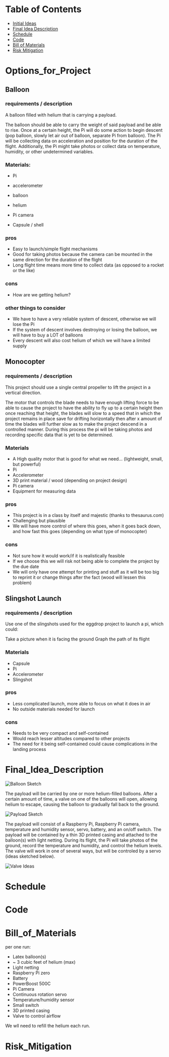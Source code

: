 # Table of Contents
* [Initial Ideas](#Options_for_Project)
* [Final Idea Description](#Final_Idea_Description)
* [Schedule](#Schedule)
* [Code](#Code)
* [Bill of Materials](#Bill_of_Materials)
* [Risk Mitigation](#Risk_Mitigation)

# Options_for_Project

## Balloon

### requirements / description

A balloon filled with helium that is carrying a payload.

The balloon should be able to carry the weight of said payload and be able to rise. Once at a certain height, the Pi will do some action to begin descent (pop balloon, slowly let air out of balloon, separate Pi from balloon). The Pi will be collecting data on acceleration and position for the duration of the flight. Additionally, the Pi might take photos or collect data on temperature, humidity, or other undetermined variables. 

### Materials:

* Pi

* accelerometer

* balloon

* helium

* Pi camera

* Capsule / shell


### pros
* Easy to launch/simple flight mechanisms
* Good for taking photos because the camera can be mounted in the same direction for the duration of the flight
* Long flight time means more time to collect data (as opposed to a rocket or the like)

### cons
* How are we getting helium?

### other things to consider
* We have to have a very reliable system of descent, otherwise we will lose the Pi
* If the system of descent involves destroying or losing the balloon, we will have to buy a LOT of balloons
* Every descent will also cost helium of which we will have a limited supply

## Monocopter

### requirements / description

This project should use a single central propeller to lift the project in a vertical direction. 

The motor that controls the blade needs to have enough lifting force to be able to cause the project to have the ability to fly up to a certain height then once reaching that height, the blades will slow to a speed that in which the project remains in place save for drifting horizontally then after x amount of time the blades will further slow as to make the project descend in a controlled manner. During this process the pi will be taking photos and recording specific data that is yet to be determined.

### Materials
* A High quality motor that is good for what we need… (lightweight, small, but powerful)
* Pi
* Accelerometer 
* 3D print material / wood (depending on project design)
* Pi camera
* Equipment for measuring data


### pros
* This project is in a class by itself and majestic (thanks to thesaurus.com)
* Challenging but plausible
* We will have more control of where this goes, when it goes back down, and how fast this goes (depending on what type of monocopter) 
### cons
* Not sure how it would work/if it is realistically feasible
* If we choose this we will risk not being able to complete the project by the due date
* We will only have one attempt for printing and stuff as it will be too big to reprint it or change things after the fact (wood will lessen this problem)
 
## Slingshot Launch
### requirements / description

Use one of the slingshots used for the eggdrop project to launch a pi, which could:

Take a picture when it is facing the ground
Graph the path of its flight

### Materials

* Capsule
* Pi
* Accelerometer
* Slingshot 

### pros

* Less complicated launch, more able to focus on what it does in air
* No outside materials needed for launch

### cons

* Needs to be very compact and self-contained
* Would reach lesser altitudes compared to other projects
* The need for it being self-contained could cause complications in the landing process


# Final_Idea_Description
![Balloon Sketch](https://user-images.githubusercontent.com/56133021/153914634-e4c85cc6-e7c0-4b35-9668-a57851be1035.jpg)

The payload will be carried by one or more helium-filled balloons. After a certain amount of time, a valve on one of the balloons will open, allowing helium to escape, causing the balloon to gradually fall back to the ground. 

![Payload Sketch](https://user-images.githubusercontent.com/56133021/153914636-ff04dcfc-bae6-472b-84f4-7edfaefea691.jpg)

The payload will consist of a Raspberry Pi, Raspberry Pi camera, temperature and humidity sensor, servo, battery, and an on/off switch. The payload will be contained by a thin 3D printed casing and attached to the balloon(s) with light netting. During its flight, the Pi will take photos of the ground, record the temperature and humidity, and control the helium levels. The valve will work in one of several ways, but will be controled by a servo (ideas sketched below).

![Valve Ideas](https://user-images.githubusercontent.com/56133021/153914632-c87b205c-47ad-4936-98ec-13a5f4c2b97d.jpg)

# Schedule

# Code

# Bill_of_Materials

per one run:
* Latex balloon(s)
* ~ 3 cubic feet of helium (max)
* Light netting
* Raspberry Pi zero
* Battery 
* PowerBoost 500C
* Pi Camera
* Continuous rotation servo
* Temperature/humidity sensor
* Small switch
* 3D printed casing
* Valve to control airflow

We wll need to refill the helium each run.

# Risk_Mitigation


